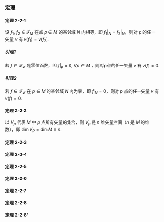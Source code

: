 ### 定理
#### 定理 2-2-1
设 $f_1,\ f_2 \in \mathscr{F}_M$ 在点 $p \in M$ 的某邻域 $N$ 内相等，即 $f_1|_N = f_2|_N$，则对 $p$ 的任一矢量 $v$ 有 $v(f_1)=v(f_2)$.
##### 引理1
若 $f\in \mathscr{F}_M$ 是零值函数，即 $f|_p=0,\ \forall p\in M$ ，则对p点的任一矢量 $v$ 有 $v(f) = 0$.
##### 引理2
若 $f\in \mathscr{F}_M$ 在 $p \in M$ 的某邻域 $N$ 内为零，即 $f|_N = 0$，则对 $p$ 点的任一矢量 $v$ 有 $v(f) = 0$．

#### 定理 2-2-2
以 $V_p$ 代表 $M$ 中 $p$ 点所有矢量的集合，则 $V_p$ 是 $n$ 维矢量空间（$n$ 是 $M$ 的维数），即 $\dim V_P = \dim M \equiv n$.

#### 定理 2-2-3

#### 定理 2-2-4

#### 定理 2-2-5

#### 定理 2-2-6

#### 定理 2-2-7

#### 定理 2-2-8

#### 定理 2-2-8‘